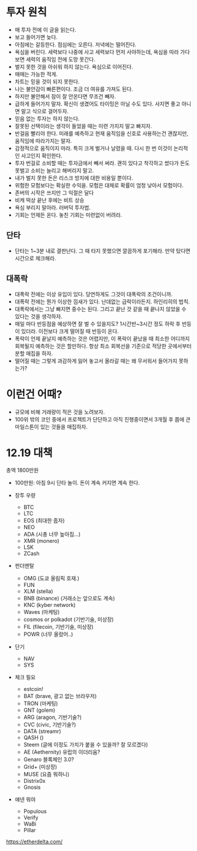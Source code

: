 # 투자 원칙

- 매 투자 전에 이 글을 읽는다.
- 보고 들어가면 늦다.
- 아침에는 갈등한다. 점심에는 오른다. 저녁에는 떨어진다.
- 욕심을 버린다. 세력보다 나중에 사고 세력보다 먼저 사야하는데, 욕심을 따라 가다보면 세력의 움직임 전에 도망 못간다.
- 벌지 못한 것을 아쉬워 하지 않는다. 욕심으로 이어진다.
- 매매는 가능한 적게.
- 차트는 믿을 것이 되지 못한다.
- 나는 불안감이 빠른편이다. 조금 더 여유를 가져도 된다.
- 하지만 불안해서 잠이 잘 안온다면 무조건 빼자.
- 급하게 들어가지 말자. 확신이 생겼어도 타이밍은 아닐 수도 있다. 사지면 좋고 아니면 말고 식으로 걸어두자.
- 믿음 없는 투자는 하지 않는다.
- 잘못된 선택이라는 생각이 들었을 때는 미련 가지지 말고 빠지자.
- 반걸음 빨리야 한다. 미래를 예측하고 현재 움직임을 신호로 사용하는건 괜찮지만, 움직임에 따라가지는 말자.
- 감정적으로 움직이지 마라. 특히 크게 벌거나 날렸을 때. 다시 한 번 이것이 논리적인 사고인지 확인한다.
- 투자 번걸로 소비할 때는 투자금에서 빼서 써라. 괜히 있다고 착각하고 썼다가 돈도 못벌고 소비는 늘리고 해버리지 말고.
- 내가 벌지 못한 돈은 리스크 방지에 대한 비용일 뿐이다.
- 위험한 모험보다는 확실한 수익을. 모험은 대체로 확률이 엄청 낮아서 모험이다.
- 존버의 시작은 쓰지만 그 익절은 달다
- 비캐 떡상 끝난 후에는 비트 상승
- 욕심 부리지 말아라. 러버덕 투자법.
- 기회는 언제든 온다. 놓친 기회는 미련없이 버려라.


## 단타

- 단타는 1~3분 내로 결판난다. 그 때 타지 못했으면 깔끔하게 포기해라. 만약 탔다면 시간으로 체크해라.


## 대폭락

- 대폭락 전에는 이상 유입이 있다. 당연하게도 그것이 대폭락의 조건이니까.
- 대폭락 전에는 뭔가 이상한 낌새가 있다. 난데없는 급락이라든지. 하인리히의 법칙.
- 대폭락에서는 그냥 빠지면 중수는 된다. 그리고 끝난 것 같을 때 끝나지 않았을 수 있다는 것을 생각하자.
- 매일 마다 반등점을 예상하면 잘 벌 수 있을지도? 1시간반~3시간 정도 하락 후 반등이 있더라. 이전보다 크게 떨어질 때 반등이 온다.
- 폭락이 언제 끝날지 예측하는 것은 어렵지만, 이 폭락이 끝났을 때 최소한 어디까지 회복될지 예측하는 것은 할만하다. 항상 최소 회복선을 기준으로 적당한 곳에서부터 분할 매집을 하자.
- 떨어질 때는 그렇게 과감하게 잃어 놓고서 올라갈 때는 왜 무서워서 들어가지 못하는가?


# 이런건 어때?

- 규모에 비해 거래량이 적은 것을 노려보자.
- 100위 밖의 코인 중에서 프로젝트가 단단하고 아직 진행중이면서 3개월 후 쯤에 큰 마일스톤이 있는 것들을 매집하자.


# 12.19 대책

총액 1800만원

- 100만원: 아침 9시 단타 놀이. 돈이 계속 커지면 계속 한다.
- 장투 우량
  - BTC
  - LTC
  - EOS (최대한 줍자)
  - NEO
  - ADA (시총 너무 높아짐...)
  - XMR (monero)
  - LSK
  - ZCash

- 펀더멘탈
  - OMG (도쿄 올림픽 호재.)
  - FUN
  - XLM (stella)
  - BNB (binance) (거래소는 앞으로도 계속)
  - KNC (kyber network)
  - Waves (마케팅)
  - cosmos or polkadot (기반기술, 미상장)
  - FIL (filecoin, 기반기술, 미상장)
  - POWR (너무 올랐어..)

- 단기
  - NAV
  - SYS

- 체크 필요
  - estcoin!
  - BAT (brave, 광고 없는 브라우저)
  - TRON (마케팅)
  - GNT (golem)
  - ARG (aragon, 기반기술?)
  - CVC (civic, 기반기술?)
  - DATA (streamr)
  - QASH ()
  - Steem (글에 이정도 가치가 붙을 수 있을까? 잘 모르겠다)
  - AE (Aethernity) 유럽의 이더리움?
  - Genaro 블록체인 3.0?
  - Grid+ (미상장)
  - MUSE (요즘 뭐하니)
  - Distrix0x
  - Gnosis

- 얘넨 뭐야
  - Populous
  - Verify
  - WaBi
  - Pillar


https://etherdelta.com/
